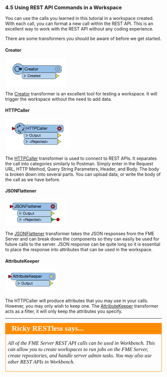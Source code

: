### 4.5 Using REST API Commands in a Workspace

You can use the calls you learned in this tutorial in a workspace
created. With each call, you can format a new call within the REST API.
This is an excellent way to work with the REST API without any coding
experience.

There are some transformers you should be aware of before we get
started.

#### Creator

![](./Images/image4.5.1.Creator.png)



The [Creator](https://docs.safe.com/fme/html/FME_Desktop_Documentation/FME_Transformers/Transformers/creator.htm) transformer is an excellent tool for testing a workspace. It will trigger the workspace without the need to add data.

#### HTTPCaller

![](./Images/image4.5.2.HTTPCaller.png)


The [HTTPCaller](https://docs.safe.com/fme/html/FME_Desktop_Documentation/FME_Transformers/Transformers/httpcaller.htm) transformer is used to connect to REST APIs. It separates the call into categories similarly to Postman. Simply enter in the Request URL,
HTTP Method, Query String Parameters, Header, and Body. The body is
broken down into several parts. You can upload data, or write the body
of the call as we have before.

#### JSONFlattener

![](./Images/image4.5.3.JSONFlattener.png)



The [JSONFlattener](https://docs.safe.com/fme/html/FME_Desktop_Documentation/FME_Transformers/Transformers/jsonflattener.htm) transformer takes the JSON responses from the FME Server and can break down the components so they can easily be used for future calls to
the server. JSON response can be quite long so it is essential to place the response into attributes that can be used in the workspace.

#### AttributeKeeper

![](./Images/image4.5.4.AttributeKeeper.png)



The HTTPCaller will produce attributes that you may use in your calls.
However, you may only wish to keep one. The [AttributeKeeper](https://docs.safe.com/fme/html/FME_Desktop_Documentation/FME_Transformers/Transformers/attributekeeper.htm) transformer acts as a
filter, it will only keep the attributes you specify.

---

<table style="border-spacing: 0px">
<tr>
<td style="vertical-align:middle;background-color:darkorange;border: 2px solid darkorange">
<i class="fa fa-quote-left fa-lg fa-pull-left fa-fw" style="color:white;padding-right: 12px;vertical-align:text-top"></i>
<span style="color:white;font-size:x-large;font-weight: bold;font-family:serif">Ricky RESTless says...</span>
</td>
</tr>

<tr>
<td style="border: 1px solid darkorange">
<span style="font-family:serif; font-style:italic; font-size:larger">

All of the FME Server REST API calls can be used in Workbench. This can allow you to create workspaces to run jobs on the FME Server, create repositories, and handle server admin tasks. You may also use other REST APIs in Workbench.
</span>
</td>
</tr>
</table>
